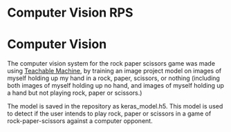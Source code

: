 # Computer Vision RPS

# Computer Vision
The computer vision system for the rock paper scissors game was made using [Teachable Machine](https://teachablemachine.withgoogle.com/), by training an image project model on images of myself holding up my hand in a rock, paper, scissors, or nothing (including both images of myself holding up no hand, and images of myself holding up a hand but not playing rock, paper or scissors.)

The model is saved in the repository as keras_model.h5. This model is used to detect if the user intends to play rock, paper or scissors in a game of rock-paper-scissors against a computer opponent. 